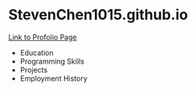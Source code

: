 # StevenChen1015.github.io
<a href="https://stevenchen1015.github.io/"> Link to Profolio Page </a>
  - Education
  - Programming Skills
  - Projects
  - Employment History
